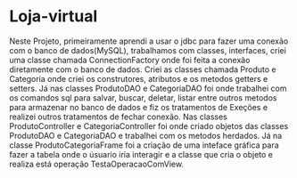 # Loja-virtual
Neste Projeto, primeiramente aprendi a usar o jdbc para fazer uma conexão com o banco de dados(MySQL), trabalhamos com classes, interfaces, criei uma classe chamada
ConnectionFactory onde foi feita a conexão diretamente com o banco de dados. Criei as classes chamada Produto e Categoria onde criei os construtores, atributos e os metodos getters e setters. Já nas classes ProdutoDAO e CategoriaDAO foi onde trabalhei com os comandos sql para salvar, buscar, deletar, listar entre outros metodos 
para armazenar no banco de dados e fiz os tratamentos de Exeções e realizei outros tratamentos de fechar conexão.
Nas classes ProdutoController e CategoriaController foi onde criado objetos das classes ProdutoDAO e CategoriaDAO e trabalhei com os metodos herdados. Já na classe ProdutoCategoriaFrame foi a criação de uma inteface gráfica para fazer a tabela onde o úsuario iria interagir e a classe que cria o objeto e realiza está operação TestaOperacaoComView. 
